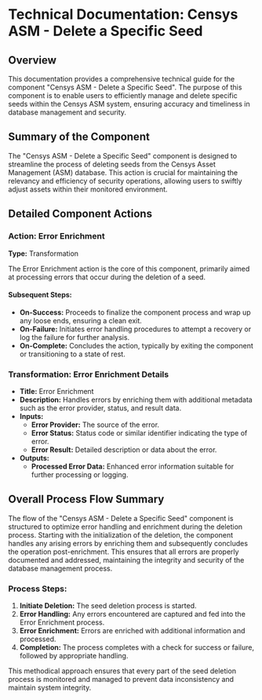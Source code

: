 # Technical Documentation: Censys ASM - Delete a Specific Seed

## Overview
This documentation provides a comprehensive technical guide for the component "Censys ASM - Delete a Specific Seed". The purpose of this component is to enable users to efficiently manage and delete specific seeds within the Censys ASM system, ensuring accuracy and timeliness in database management and security.

## Summary of the Component
The "Censys ASM - Delete a Specific Seed" component is designed to streamline the process of deleting seeds from the Censys Asset Management (ASM) database. This action is crucial for maintaining the relevancy and efficiency of security operations, allowing users to swiftly adjust assets within their monitored environment.

## Detailed Component Actions
### Action: Error Enrichment
**Type:** Transformation

The Error Enrichment action is the core of this component, primarily aimed at processing errors that occur during the deletion of a seed.

#### Subsequent Steps:
- **On-Success:** Proceeds to finalize the component process and wrap up any loose ends, ensuring a clean exit.
- **On-Failure:** Initiates error handling procedures to attempt a recovery or log the failure for further analysis.
- **On-Complete:** Concludes the action, typically by exiting the component or transitioning to a state of rest.

### Transformation: Error Enrichment Details
- **Title:** Error Enrichment
- **Description:** Handles errors by enriching them with additional metadata such as the error provider, status, and result data.
- **Inputs:**
  - **Error Provider:** The source of the error.
  - **Error Status:** Status code or similar identifier indicating the type of error.
  - **Error Result:** Detailed description or data about the error.
- **Outputs:**
  - **Processed Error Data:** Enhanced error information suitable for further processing or logging.

## Overall Process Flow Summary
The flow of the "Censys ASM - Delete a Specific Seed" component is structured to optimize error handling and enrichment during the deletion process. Starting with the initialization of the deletion, the component handles any arising errors by enriching them and subsequently concludes the operation post-enrichment. This ensures that all errors are properly documented and addressed, maintaining the integrity and security of the database management process.

### Process Steps:
1. **Initiate Deletion:** The seed deletion process is started.
2. **Error Handling:** Any errors encountered are captured and fed into the Error Enrichment process.
3. **Error Enrichment:** Errors are enriched with additional information and processed.
4. **Completion:** The process completes with a check for success or failure, followed by appropriate handling.

This methodical approach ensures that every part of the seed deletion process is monitored and managed to prevent data inconsistency and maintain system integrity.

